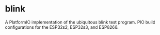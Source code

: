 # blink
A PlatformIO implementation of the ubiquitous blink test program. PIO build configurations for the ESP32s2, ESP32s3, and ESP8266.
